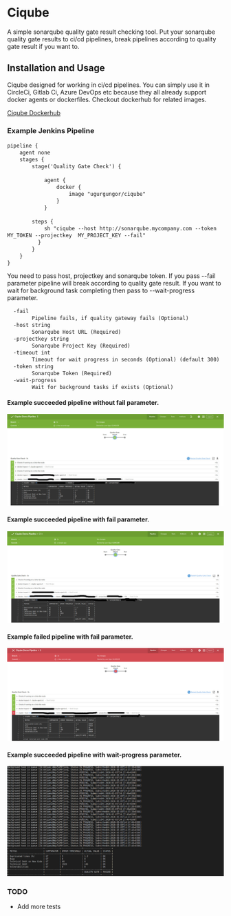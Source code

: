 # Ciqube

A simple sonarqube quality gate result checking tool. Put your sonarqube quality gate results to ci/cd pipelines, break pipelines according to quality gate result if you want to.

## Installation and Usage

Ciqube designed for working in ci/cd pipelines. You can simply use it in CircleCi, Gitlab Ci, Azure DevOps etc because they all already support docker agents or dockerfiles. Checkout dockerhub for related images.

[Ciqube Dockerhub](https://hub.docker.com/r/ugurgungor/ciqube)

### Example Jenkins Pipeline
```
pipeline {
    agent none
    stages {
        stage('Quality Gate Check') {
            
            agent {
                docker {
                    image "ugurgungor/ciqube"
                }
            }
           
        steps {       
            sh "ciqube --host http://sonarqube.mycompany.com --token MY_TOKEN --projectkey  MY_PROJECT_KEY --fail"
          }
        }
    }
}
```

You need to pass host, projectkey and sonarqube token. If you pass --fail parameter pipeline will break according to quality gate result. If you want to wait for background task completing then pass to --wait-progress parameter.

```
  -fail
        Pipeline fails, if quality gateway fails (Optional)
  -host string
        Sonarqube Host URL (Required)
  -projectkey string
        Sonarqube Project Key (Required)
  -timeout int
        Timeout for wait progress in seconds (Optional) (default 300)
  -token string
        Sonarqube Token (Required)
  -wait-progress
        Wait for background tasks if exists (Optional)

```

#### Example succeeded pipeline without fail parameter.
<img src="https://raw.githubusercontent.com/gungorugur/ciqube/master/assets/pipelinedemo1.jpeg" width="600">

#### Example succeeded pipeline with fail parameter.
<img src="https://raw.githubusercontent.com/gungorugur/ciqube/master/assets/pipelinedemo2.jpeg" width="600">

#### Example failed pipeline with fail parameter.
<img src="https://raw.githubusercontent.com/gungorugur/ciqube/master/assets/pipelinedemo3.jpeg" width="600">

#### Example succeeded pipeline with wait-progress parameter.
<img src="https://raw.githubusercontent.com/gungorugur/ciqube/master/assets/pipelinedemo4.jpeg" width="600">


### TODO

- Add more tests